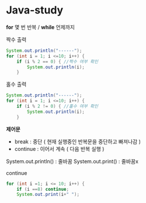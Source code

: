# Java-study

**for** 몇 번 반복 / **while** 언제까지

짝수 출력

```java
System.out.println("------");
for (int i = 1; i <=10; i++) {
	if (i % 2 == 0) { //짝수 여부 확인
		System.out.println(i);
	}
```

홀수 출력
```java
System.out.println("------");
for (int i = 1; i <=10; i++) {
	if (i % 2 != 0) { //홀수 여부 확인
		System.out.println(i);
	}
```

**제어문** 
- break : 중단 ( 현재 실행중인 반복문을 중단하고 빠져나감 )
- continue : 이어서 계속 ( 다음 반복 실행 )

System.out.println() : 줄바꿈
System.out.print() : 줄바꿈x

continue
```java
for (int i =1; i <= 10; i++) {
	if (i ==8) continue;
	System.out.print(i+" ");
```
	
	
	
	
